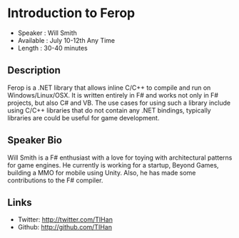 Introduction to Ferop
========================

* Speaker   : Will Smith
* Available : July 10-12th Any Time
* Length    : 30-40 minutes

Description
-----------

Ferop is a .NET library that allows inline C/C++ to compile and run on Windows/Linux/OSX. It is written entirely in F# and works not only in F# projects, but also C# and VB. The use cases for using such a library include using C/C++ libraries that do not contain any .NET bindings, typically libraries are could be useful for game development.

Speaker Bio
-----------

Will Smith is a F# enthusiast with a love for toying with architectural patterns for game engines. He currently is working for a startup, Beyond Games, building a MMO for mobile using Unity. Also, he has made some contributions to the F# compiler.

Links
-----

* Twitter: http://twitter.com/TIHan
* Github: http://github.com/TIHan
